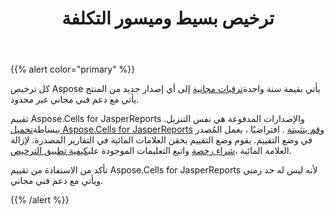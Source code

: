 ﻿---
title: ترخيص بسيط وميسور التكلفة
type: docs
weight: 50
url: /ar/jasperreports/simple-and-affordable-licensing/
---
{{% alert color="primary" %}}

 كل ترخيص Aspose يأتي بقيمة سنة واحدة[ترقيات مجانية](https://purchase.aspose.com/policies/subscriptions) إلى أي إصدار جديد من المنتج يأتي مع دعم فني مجاني غير محدود.

 تقييم Aspose.Cells for JasperReports والإصدارات المدفوعة هي نفس التنزيل. ببساطة[تحميل Aspose.Cells for JasperReports](https://downloads.aspose.com/cells/jasperreports) و[قم بتثبيته](/cells/ar/jasperreports/installation/) . افتراضيًا ، يعمل المُصدر في وضع التقييم. يقوم وضع التقييم بحقن العلامات المائية في التقارير المصدرة. لإزالة العلامة المائية ،[شراء رخصة](https://purchase.aspose.com/buy) واتبع التعليمات الموجودة على[كيفية تطبيق الترخيص](/cells/ar/jasperreports/licensing/).

تأكد من الاستفادة من تقييم Aspose.Cells for JasperReports لأنه ليس له حد زمني ويأتي مع دعم فني مجاني.

{{% /alert %}}
